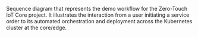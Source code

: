 Sequence diagram that represents the demo workflow for the Zero-Touch IoT Core project. It illustrates the interaction from a user initiating a service order to its automated orchestration and deployment across the Kubernetes cluster at the core/edge.

